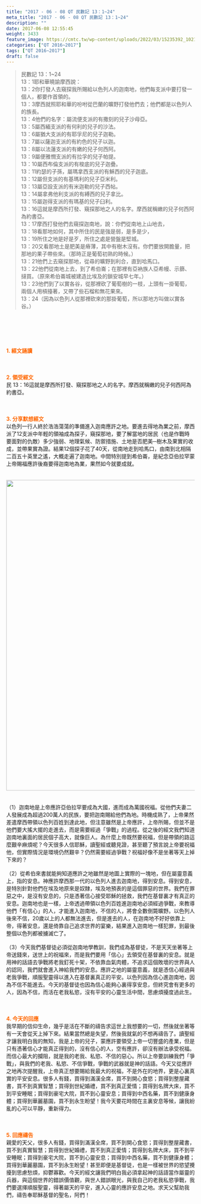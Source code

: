 ```yaml
---
title: "2017 - 06 - 08 QT 民數記 13：1~24"
meta_title: "2017 - 06 - 08 QT 民數記 13：1~24"
description: ""
date: 2017-06-08 12:55:45
weight: 3433
feature_image: https://cmtc.tw/wp-content/uploads/2022/03/15235392_10211799862337740_180693556567566654_o-1.webp
categories: ["QT 2016~2017"]
tags: ["QT 2016~2017"]
draft: false
---
```


<blockquote>民數記 13：1~24<br />
13：1耶和華曉諭摩西說：<br />
13：2你打發人去窺探我所賜給以色列人的迦南地，他們每支派中要打發一個人，都要作首領的。<br />
13：3摩西就照耶和華的吩咐從巴蘭的曠野打發他們去；他們都是以色列人的族長。<br />
13：4他們的名字：屬流便支派的有撒刻的兒子沙母亞。<br />
13：5屬西緬支派的有何利的兒子的沙法。<br />
13：6屬猶大支派的有耶孚尼的兒子迦勒。<br />
13：7屬以薩迦支派的有約色的兒子以迦。<br />
13：8屬以法蓮支派的有嫩的兒子何西阿。<br />
13：9屬便雅憫支派的有拉孚的兒子帕提。<br />
13：10屬西布倫支派的有梭底的兒子迦疊。<br />
13：11約瑟的子孫，屬瑪拿西支派的有穌西的兒子迦底。<br />
13：12屬但支派的有基瑪利的兒子亞米利。<br />
13：13屬亞設支派的有米迦勒的兒子西帖。<br />
13：14屬拿弗他利支派的有縛西的兒子拿比。<br />
13：15屬迦得支派的有瑪基的兒子臼利。<br />
13：16這就是摩西所打發、窺探那地之人的名字。摩西就稱嫩的兒子何西阿為約書亞。<br />
13：17摩西打發他們去窺探迦南地，說：你們從南地上山地去，<br />
13：18看那地如何，其中所住的民是強是弱，是多是少，<br />
13：19所住之地是好是歹，所住之處是營盤是堅城。<br />
13：20又看那地土是肥美是瘠薄，其中有樹木沒有。你們要放開膽量，把那地的果子帶些來。（那時正是葡萄初熟的時候。）<br />
13：21他們上去窺探那地，從尋的曠野到利合，直到哈馬口。<br />
13：22他們從南地上去，到了希伯崙；在那裡有亞衲族人亞希幔、示篩、撻買。（原來希伯崙城被建造比埃及的鎖安城早七年。）<br />
13：23他們到了以實各谷，從那裡砍了葡萄樹的一枝，上頭有一掛葡萄，兩個人用槓擡著，又帶了些石榴和無花果來。<br />
13：24（因為以色列人從那裡砍來的那掛葡萄，所以那地方叫做以實各谷。）</blockquote><br />
&nbsp;<br />
<br />
&nbsp;<br />
<br />
<span style="color: #ff6600;"><strong>1. </strong><strong>經文誦讀</strong></span><br />
<br />
<span style="color: #ff6600;"><strong> </strong></span><br />
<br />
<span style="color: #ff6600;"><strong>2. </strong><strong>領受經文<br />
</strong></span>民 13：16這就是摩西所打發、窺探那地之人的名字。摩西就稱嫩的兒子何西阿為約書亞。<br />
<br />
&nbsp;<br />
<br />
<span style="color: #ff6600;"><strong>3. 分享默想經文<br />
</strong></span>以色列一行人終於浩浩蕩蕩的準備進入迦南應許之地。要進去得地為業之前，摩西派了12支派中年輕的領袖成為探子，窺探那地，要了解當地的居民（也是作戰時要面對的仇敵）多少強弱、地理氣候、防禦措施、土地是否肥美─樹木及果實的收成，並帶果實為證。結果12個探子花了40天，從南地走到哈馬口，由南到北相隔二百五十英里之遙，大概走遍了迦南地。中間特別提到希伯崙，是紀念亞伯拉罕蒙上帝賜福應許後裔要得迦南地為業，果然如今就要成就。<br />
<br />
<br />
<img class="size-full wp-image-3487 aligncenter" src="https://cmtc.tw/wp-content/uploads/2017/06/021.webp" alt="" width="600" height="830" /><br />
<br />
<br />
（1）迦南地是上帝應許亞伯拉罕要成為大國，進而成為萬國祝福。從他們夫妻二人發展成為超過200萬人的民族，要把迦南賜給他們為地。時機成熟了，上帝果然差遣摩西帶領以色列百姓到達此地，但注意雖然是上帝應許，上帝所賜，但並不是他們要大搖大擺的走進去，而是需要經過「爭戰」的過程。從之後的經文我們知道迦南地裏面的居民個子高大，就像巨人。為什麼上帝既然要祝福，但是帶領的路這麼艱辛麻煩呢？今天很多人信耶穌，讀聖經或聽見證，甚至聽了預言說上帝要祝福他，但實際情況是環境仍然艱辛？仍然需要經過爭戰？祝福好像不是坐著等天上掉下來的？<br />
<br />
（2）從希伯來書就能夠知道應許之地雖然是地圖上實際的一塊地，但在屬靈意義上，指的安息。神應許摩西那一代的以色列人進去迦南地，得到安息。得到安息，是特別針對他們在埃及地原來是奴隸，埃及地預表的是這個罪惡的世界。我們在罪惡之中，是沒有安息的，只是憑著信心接受耶穌的拯救，我們在基督裏才有真正的安息。迦南地也是一樣，上帝透過帶領以色列百姓進迦南地必須經過爭戰，來教導他們「有信心」的人，才能進入迦南地，不信的人，將會全數倒斃曠野。以色列人後來不信，20歲以上的人都無法進去，但是進去的人，在迦南地不好好依靠上帝，得著安息，還是倚靠自己追求世界的宴樂，結果進入迦南地一樣犯罪，到最後整個以色列都被擄滅亡了。<br />
<br />
（3）今天我們基督徒必須從迦南地學教訓，我們成為基督徒，不是天天坐著等上帝送錢來，送世上的祝福來，而是我們要用「信心」去領受在基督裏的安息。就是用神的話語去爭戰將老我釘死十架，不依靠血氣肉體，不追求這個敗壞的世界與人的認同，我們就會進入神給我們的安息。應許之地的屬靈意義，就是憑信心經過與老我爭戰，順服聖靈得以進入在基督裏真正的平安。以色列因為信心進迦南地，因為不信不能進去。今天的基督徒也因為信心能夠心裏得享安息，但終究會有更多的人，因為不信，而活在老我私慾，沒有平安的心靈生活中間，思慮煩擾度過此生。<br />
<br />
&nbsp;<br />
<br />
<span style="color: #ff6600;"><strong>4. 今天的回應<br />
</strong></span>我早期的信仰生命，幾乎是活在不斷的禱告求這世上我想要的一切，然後就坐著等有一天會從天上掉下來。結果當然總是失望，然後我就氣的不想再禱告了。讀聖經才讓我明白我的無知，我是上帝的兒子，蒙應許要領受上帝一切豐盛的產業，但是只有憑著信心才能真正得到的，沒有信心的人，空有應許，卻沒有辦法承受祝福。而信心最大的攔阻，就是我的老我、私慾、不信的惡心。所以上帝要訓練我們「爭戰」，與我們的老我、私慾、不信爭戰，爭戰的武器就是神的話語。今天又從應許之地再次提醒我，上帝真正想要賜給我最大的祝福，不是外在的地界，更是心裏真實的平安安息。很多人有錢，買得到滿漢全席，買不到開心食慾；買得到整屋藏書，買不到真實智慧；買得到世紀婚禮，買不到真正愛情；買得到名牌大床，買不到平安睡眠；買得到豪宅大院，買不到心靈安息；買得到中西名藥，買不到健康身體；買得到華麗墓園，買不到永生盼望！我今天要花時間在主裏安息等候，讓我紛亂的心可以平靜，重新得力。<br />
<br />
&nbsp;<br />
<br />
<span style="color: #ff6600;"><strong>5. 回應禱告<br />
</strong></span>親愛的天父，很多人有錢，買得到滿漢全席，買不到開心食慾；買得到整屋藏書，買不到真實智慧；買得到世紀婚禮，買不到真正愛情；買得到名牌大床，買不到平安睡眠；買得到豪宅大院，買不到心靈安息；買得到中西名藥，買不到健康身體；買得到華麗墓園，買不到永生盼望！甚至即便是基督徒，也是一樣被世界的慾望攪擾到思慮愁煩，抑鬱寡歡。今天的經文讓我們明白我必須拿起神的話語當作屬靈的兵器，與這個世界的錯誤價值觀，與世人錯誤眼光，與我自己的老我私慾爭戰，我們要選擇順服聖靈，得著屬天的平安，進入心靈的應許安息之地。求天父幫助我們，禱告奉耶穌基督的聖名，阿們！
        